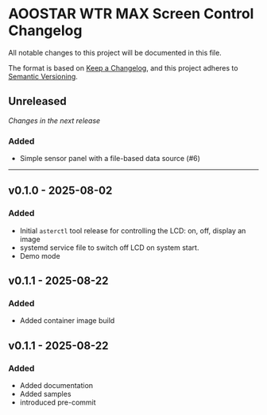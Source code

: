 # AOOSTAR WTR MAX Screen Control Changelog

All notable changes to this project will be documented in this file.

The format is based on [Keep a Changelog](https://keepachangelog.com/en/1.0.0/),
and this project adheres to [Semantic Versioning](https://semver.org/spec/v2.0.0.html).

## Unreleased

_Changes in the next release_

### Added
- Simple sensor panel with a file-based data source (#6)

---

## v0.1.0 - 2025-08-02
### Added
- Initial `asterctl` tool release for controlling the LCD: on, off, display an image
- systemd service file to switch off LCD on system start.
- Demo mode

## v0.1.1 - 2025-08-22
### Added
- Added container image build

## v0.1.1 - 2025-08-22
### Added
- Added documentation
- Added samples
- introduced pre-commit
